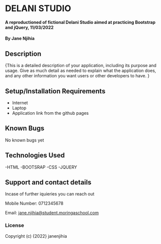 # DELANI STUDIO
#### A reproductioned of fictional Delani Studio aimed at practicing Bootstrap and jQuery, 11/03/2022
#### By **Jane Njihia**
## Description
{This is a detailed description of your application, including its purpose and usage.  Give as much detail as needed to explain what the application does, and any other information you want users or other developers to have. }
## Setup/Installation Requirements
* Internet
* Laptop
* Application link from the github pages

## Known Bugs
No known bugs yet
## Technologies Used
-HTML
-BOOTSRAP
-CSS
-JQUERY
## Support and contact details
Incase of further iquieries you can reach out

Mobile Number: 0712345678

Email: jane.njihia@student.moringaschool.com
### License
Copyright (c) {2022} janenjihia
